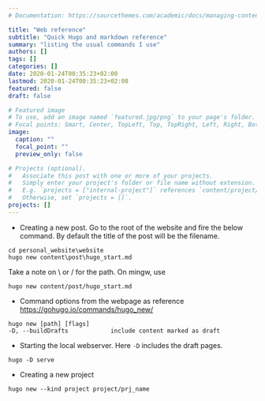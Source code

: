```yaml
---
# Documentation: https://sourcethemes.com/academic/docs/managing-content/

title: "Web reference"
subtitle: "Quick Hugo and markdown reference"
summary: "listing the usual commands I use"
authors: []
tags: []
categories: []
date: 2020-01-24T00:35:23+02:00
lastmod: 2020-01-24T00:35:23+02:00
featured: false
draft: false

# Featured image
# To use, add an image named `featured.jpg/png` to your page's folder.
# Focal points: Smart, Center, TopLeft, Top, TopRight, Left, Right, BottomLeft, Bottom, BottomRight.
image:
  caption: ""
  focal_point: ""
  preview_only: false

# Projects (optional).
#   Associate this post with one or more of your projects.
#   Simply enter your project's folder or file name without extension.
#   E.g. `projects = ["internal-project"]` references `content/project/deep-learning/index.md`.
#   Otherwise, set `projects = []`.
projects: []
---
```


* Creating a new post. Go to the root of the website and fire the below command. By default the title of the post will be the filename. 
```
cd personal_website\website
hugo new content\post\hugo_start.md
```
Take a note on \ or / for the path. On mingw, use
```
hugo new content/post/hugo_start.md
```
* Command options from the webpage as reference https://gohugo.io/commands/hugo_new/
```
hugo new [path] [flags]
-D, --buildDrafts            include content marked as draft
```
* Starting the local webserver. Here `-D` includes the draft pages.
```
hugo -D serve
```
* Creating a new project
```
hugo new --kind project project/prj_name
```
